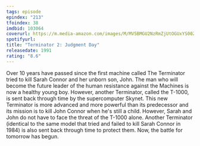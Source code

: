 ```yaml
---
tags: episode
epindex: "213"
tfoindex: 38
imdbid: 103064
coverurl: https://m.media-amazon.com/images/M/MV5BMGU2NzRmZjUtOGUxYS00ZjdjLWEwZWItY2NlM2JhNjkxNTFmXkEyXkFqcGdeQXVyNjU0OTQ0OTY@._V1_SX202_CR0,0,202,300_.jpg
spotifyurl: 
title: "Terminator 2: Judgment Day"
releasedate: 1991
rating: "8.6"
---
```


Over 10 years have passed since the first machine called The Terminator tried to kill Sarah Connor and her unborn son, John. The man who will become the future leader of the human resistance against the Machines is now a healthy young boy. However, another Terminator, called the T-1000, is sent back through time by the supercomputer Skynet. This new Terminator is more advanced and more powerful than its predecessor and its mission is to kill John Connor when he's still a child. However, Sarah and John do not have to face the threat of the T-1000 alone. Another Terminator (identical to the same model that tried and failed to kill Sarah Connor in 1984) is also sent back through time to protect them. Now, the battle for tomorrow has begun.